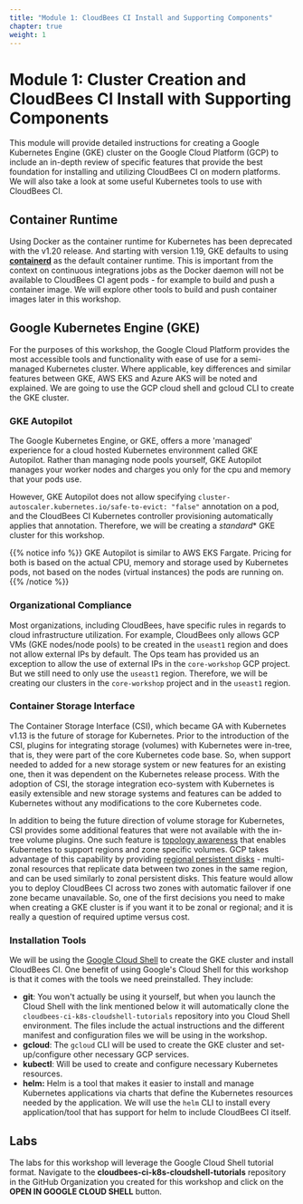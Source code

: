 ```yaml
---
title: "Module 1: CloudBees CI Install and Supporting Components"
chapter: true
weight: 1
---
```


# Module 1: Cluster Creation and CloudBees CI Install with Supporting Components

This module will provide detailed instructions for creating a Google Kubernetes Engine (GKE) cluster on the Google Cloud Platform (GCP) to include an in-depth review of specific features that provide the best foundation for installing and utilizing CloudBees CI on modern platforms. We will also take a look at some useful Kubernetes tools to use with CloudBees CI.

## Container Runtime
Using Docker as the container runtime for Kubernetes has been deprecated with the v1.20 release. And starting with version 1.19, GKE defaults to using **[containerd](https://containerd.io/)** as the default container runtime. This is important from the context on continuous integrations jobs as the Docker daemon will not be available to CloudBees CI agent pods - for example to build and push a container image. We will explore other tools to build and push container images later in this workshop.


## Google Kubernetes Engine (GKE)
For the purposes of this workshop, the Google Cloud Platform provides the most accessible tools and functionality with ease of use for a semi-managed Kubernetes cluster. Where applicable, key differences and similar features between GKE, AWS EKS and Azure AKS will be noted and explained. We are going to use the GCP cloud shell and gcloud CLI to create the GKE cluster.


### GKE Autopilot
The Google Kubernetes Engine, or GKE, offers a more 'managed' experience for a cloud hosted Kubernetes environment called GKE Autopilot. Rather than managing node pools yourself, GKE Autopilot manages your worker nodes and charges you only for the cpu and memory that your pods use.

However, GKE Autopilot does not allow specifying `cluster-autoscaler.kubernetes.io/safe-to-evict: "false"` annotation on a pod, and the CloudBees CI Kubernetes controller provisioning automatically applies that annotation. Therefore, we will be creating a *standard** GKE cluster for this workshop.

{{% notice info %}}
GKE Autopilot is similar to AWS EKS Fargate. Pricing for both is based on the actual CPU, memory and storage used by Kubernetes pods, not based on the nodes (virtual instances) the pods are running on. 
{{% /notice %}}

### Organizational Compliance
Most organizations, including CloudBees, have specific rules in regards to cloud infrastructure utilization. For example, CloudBees only allows GCP VMs (GKE nodes/node pools) to be created in the `useast1` region and does not allow external IPs by default. The Ops team has provided us an exception to allow the use of external IPs in the `core-workshop` GCP project. But we still need to only use the `useast1` region. Therefore, we will be creating our clusters in the `core-workshop` project and in the `useast1` region.

### Container Storage Interface
The Container Storage Interface (CSI), which became GA with Kubernetes v1.13 is the future of storage for Kubernetes. Prior to the introduction of the CSI, plugins for integrating storage (volumes) with Kubernetes were in-tree, that is, they were part of the core Kubernetes code base. So, when support needed to added for a new storage system or new features for an existing one, then it was dependent on the Kubernetes release process. With the adoption of CSI, the storage integration eco-system with Kubernetes is easily extensible and new storage systems and features can be added to Kubernetes without any modifications to the core Kubernetes code.

In addition to being the future direction of volume storage for Kubernetes, CSI provides some additional features that were not available with the in-tree volume plugins. One such feature is [topology awareness](https://kubernetes-csi.github.io/docs/topology.html) that enables Kubernetes to support regions and zone specific volumes. GCP takes advantage of this capability by providing [regional persistent disks](https://cloud.google.com/kubernetes-engine/docs/concepts/persistent-volumes#regional_persistent_disks) - multi-zonal resources that replicate data between two zones in the same region, and can be used similarly to zonal persistent disks. This feature would allow you to deploy CloudBees CI across two zones with automatic failover if one zone became unavailable. So, one of the first decisions you need to make when creating a GKE cluster is if you want it to be zonal or regional; and it is really a question of required uptime versus cost.

### Installation Tools

We will be using the [Google Cloud Shell](https://cloud.google.com/shell) to create the GKE cluster and install CloudBees CI. One benefit of using Google's Cloud Shell for this workshop is that it comes with the tools we need preinstalled. They include:

- **git**: You won't actually be using it yourself, but when you launch the Cloud Shell with the link mentioned below it will automatically clone the `cloudbees-ci-k8s-cloudshell-tutorials` repository into you Cloud Shell environment. The files include the actual instructions and the different manifest and configuration files we will be using in the workshop.
- **gcloud**: The `gcloud` CLI will be used to create the GKE cluster and set-up/configure other necessary GCP services.
- **kubectl**: Will be used to create and configure necessary Kubernetes resources.
- **helm:** Helm is a tool that makes it easier to install and manage Kubernetes applications via charts that define the Kubernetes resources needed by the application. We will use the `helm` CLI to install every application/tool that has support for helm to include CloudBees CI itself.

## Labs

The labs for this workshop will leverage the Google Cloud Shell tutorial format. Navigate to the **cloudbees-ci-k8s-cloudshell-tutorials** repository in the GitHub Organization you created for this workshop and click on the **OPEN IN GOOGLE CLOUD SHELL** button.


